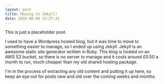 ```yaml
---
layout: post
title: Moving to Jekyll!
date: 2016-06-04 15:27:31
---
```


This is just a placeholder post.

I used to have a Wordpress hosted blog, but it was time to move to something easier to manage, so I ended up using Jekyll. Jekyll is an awesome static site generator written in Ruby. This blog is hosted on an AWS S3 bucket, so there is no server to manage and it costs around £0.50 a month to run, much cheaper than my old shared hosting package.

I'm in the process of extracting any old content and putting it up here, so keep an eye out for posts new and old over the coming weeks and months.
